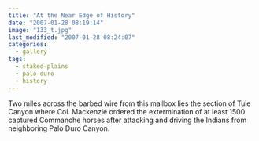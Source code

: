 ```yaml
---
title: "At the Near Edge of History"
date: "2007-01-28 08:19:14"
image: "133_t.jpg"
last_modified: "2007-01-28 08:24:07"
categories:
  - gallery
tags:
  - staked-plains
  - palo-duro
  - history
---
```


Two miles across the barbed wire from this mailbox lies the section of Tule Canyon where Col. Mackenzie ordered the extermination of at least 1500 captured Commanche horses after attacking and driving the Indians from neighboring Palo Duro Canyon.
